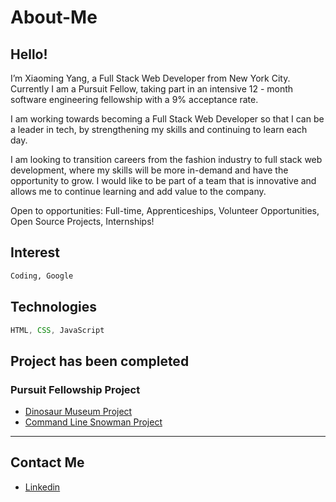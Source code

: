 # About-Me
## Hello!


I’m Xiaoming Yang, a Full Stack Web Developer from New York City. Currently I am a Pursuit Fellow, taking part in an intensive 12 - month software engineering fellowship with a 9% acceptance rate.


I am working towards becoming a Full Stack Web Developer so that I can be a leader in tech, by strengthening my skills and continuing to learn each day.

I am looking to transition careers from the fashion industry to full stack web development, where my skills will be more in-demand and have the opportunity to grow. I would like to be part of a team that is innovative and allows me to continue learning and add value to the company.

Open to opportunities: Full-time, Apprenticeships, Volunteer Opportunities, Open Source Projects, Internships!

## Interest
```html
Coding, Google
```
## Technologies 
```js
HTML, CSS, JavaScript
```
## Project has been completed
### Pursuit Fellowship Project

- [Dinosaur Museum Project](https://github.com/xiaomingyang-git2021/8-0-dinosaur-museum-project)
- [Command Line Snowman Project](https://github.com/xiaomingyang-git2021/8-0-command-line-snowman)

<hr />

## Contact Me

- [Linkedin](https://www.linkedin.com/in/xiaoming-yang/)
